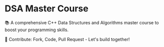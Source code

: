 # DSA Master Course


📚 A comprehensive C++ Data Structures and Algorithms master course to boost your programming skills.

🤝 Contribute: Fork, Code, Pull Request - Let's build together!